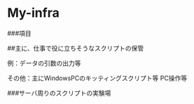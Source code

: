 # My-infra

###項目

##主に、仕事で役に立ちそうなスクリプトの保管

例：データの引数の出力等

その他：主にWindowsPCのキッティングスクリプト等
PC操作等

###サーバ周りのスクリプトの実験場
